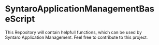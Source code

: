 # SyntaroApplicationManagementBaseScript
This Repository will contain helpfull functions, which can be used by Syntaro Application Management. Feel free to contribute to this project.
